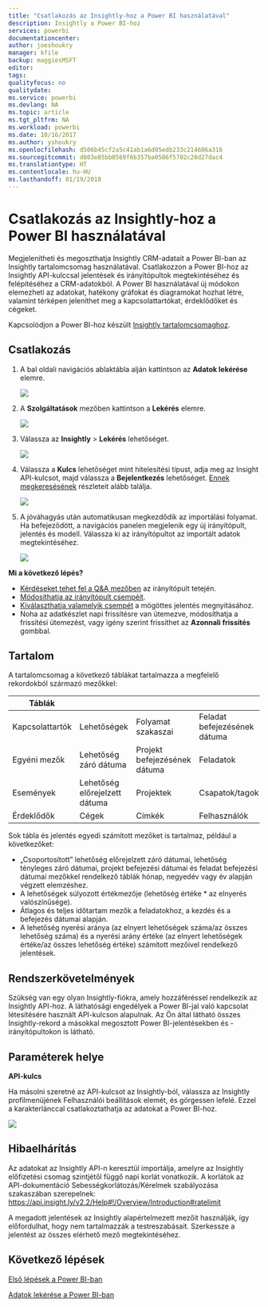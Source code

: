 ```yaml
---
title: "Csatlakozás az Insightly-hoz a Power BI használatával"
description: Insightly a Power BI-hoz
services: powerbi
documentationcenter: 
author: joeshoukry
manager: kfile
backup: maggiesMSFT
editor: 
tags: 
qualityfocus: no
qualitydate: 
ms.service: powerbi
ms.devlang: NA
ms.topic: article
ms.tgt_pltfrm: NA
ms.workload: powerbi
ms.date: 10/16/2017
ms.author: yshoukry
ms.openlocfilehash: d506b45cf2a5c41ab1a6d05edb233c214606a316
ms.sourcegitcommit: d803e85bb0569f6b357ba0586f5702c20d27dac4
ms.translationtype: HT
ms.contentlocale: hu-HU
ms.lasthandoff: 01/19/2018
---
```

# <a name="connect-to-insightly-with-power-bi"></a>Csatlakozás az Insightly-hoz a Power BI használatával
Megjelenítheti és megoszthatja Insightly CRM-adatait a Power BI-ban az Insightly tartalomcsomag használatával. Csatlakozzon a Power BI-hoz az Insightly API-kulccsal jelentések és irányítópultok megtekintéséhez és felépítéséhez a CRM-adatokból. A Power BI használatával új módokon elemezheti az adatokat, hatékony gráfokat és diagramokat hozhat létre, valamint térképen jeleníthet meg a kapcsolattartókat, érdeklődőket és cégeket.

Kapcsolódjon a Power BI-hoz készült [Insightly tartalomcsomaghoz](https://app.powerbi.com/getdata/services/insightly).

## <a name="how-to-connect"></a>Csatlakozás
1. A bal oldali navigációs ablaktábla alján kattintson az **Adatok lekérése** elemre.
   
   ![](media/service-connect-to-insightly/getdata.png)
2. A **Szolgáltatások** mezőben kattintson a **Lekérés** elemre.
   
   ![](media/service-connect-to-insightly/services.png)
3. Válassza az **Insightly** \>  **Lekérés** lehetőséget.
   
   ![](media/service-connect-to-insightly/insightly.png)
4. Válassza a **Kulcs** lehetőséget mint hitelesítési típust, adja meg az Insight API-kulcsot, majd válassza a **Bejelentkezés** lehetőséget. [Ennek megkeresésének](#FindingParams) részleteit alább találja.
   
   ![](media/service-connect-to-insightly/creds.png)
5. A jóváhagyás után automatikusan megkezdődik az importálási folyamat. Ha befejeződött, a navigációs panelen megjelenik egy új irányítópult, jelentés és modell. Válassza ki az irányítópultot az importált adatok megtekintéséhez.
   
     ![](media/service-connect-to-insightly/dashboard.png)

**Mi a következő lépés?**

* [Kérdéseket tehet fel a Q&A mezőben](power-bi-q-and-a.md) az irányítópult tetején.
* [Módosíthatja az irányítópult csempéit](service-dashboard-edit-tile.md).
* [Kiválaszthatja valamelyik csempét](service-dashboard-tiles.md) a mögöttes jelentés megnyitásához.
* Noha az adatkészlet napi frissítésre van ütemezve, módosíthatja a frissítési ütemezést, vagy igény szerint frissíthet az **Azonnali frissítés** gombbal.

## <a name="whats-included"></a>Tartalom
A tartalomcsomag a következő táblákat tartalmazza a megfelelő rekordokból származó mezőkkel:

| Táblák |  |  |  |
| --- | --- | --- | --- |
| Kapcsolattartók |Lehetőségek |Folyamat szakaszai |Feladat befejezésének dátuma |
| Egyéni mezők |Lehetőség záró dátuma |Projekt befejezésének dátuma |Feladatok |
| Események |Lehetőség előrejelzett dátuma |Projektek |Csapatok/tagok |
| Érdeklődők |Cégek |Címkék |Felhasználók |

Sok tábla és jelentés egyedi számított mezőket is tartalmaz, például a következőket:  

* „Csoportosított” lehetőség előrejelzett záró dátumai, lehetőség tényleges záró dátumai, projekt befejezési dátumai és feladat befejezési dátumai mezőkkel rendelkező táblák hónap, negyedév vagy év alapján végzett elemzéshez.  
* A lehetőségek súlyozott értékmezője (lehetőség értéke * az elnyerés valószínűsége).  
* Átlagos és teljes időtartam mezők a feladatokhoz, a kezdés és a befejezés dátumai alapján.  
* A lehetőség nyerési aránya (az elnyert lehetőségek száma/az összes lehetőség száma) és a nyerési arány értéke (az elnyert lehetőségek értéke/az összes lehetőség értéke) számított mezőivel rendelkező jelentések.  

## <a name="system-requirements"></a>Rendszerkövetelmények
Szükség van egy olyan Insightly-fiókra, amely hozzáféréssel rendelkezik az Insightly API-hoz. A láthatósági engedélyek a Power BI-jal való kapcsolat létesítésére használt API-kulcson alapulnak. Az Ön által látható összes Insightly-rekord a másokkal megosztott Power BI-jelentésekben és -irányítópultokon is látható.

<a name="FindingParams"></a>

## <a name="finding-parameters"></a>Paraméterek helye
**API-kulcs**

Ha másolni szeretné az API-kulcsot az Insightly-ból, válassza az Insightly profilmenüjének Felhasználói beállítások elemét, és görgessen lefelé. Ezzel a karakterlánccal csatlakoztathatja az adatokat a Power BI-hoz.

![](media/service-connect-to-insightly/findapi.png)

## <a name="troubleshooting"></a>Hibaelhárítás
Az adatokat az Insightly API-n keresztül importálja, amelyre az Insightly előfizetési csomag szintjétől függő napi korlát vonatkozik. A korlátok az API-dokumentáció Sebességkorlátozás/Kérelmek szabályozása szakaszában szerepelnek: https://api.insight.ly/v2.2/Help#!/Overview/Introduction#ratelimit

A megadott jelentések az Insightly alapértelmezett mezőit használják, így előfordulhat, hogy nem tartalmazzák a testreszabásait. Szerkessze a jelentést az összes elérhető mező megtekintéséhez.

## <a name="next-steps"></a>Következő lépések
[Első lépések a Power BI-ban](service-get-started.md)

[Adatok lekérése a Power BI-ban](service-get-data.md)

